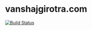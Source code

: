 # vanshajgirotra.com

[![Build Status](https://travis-ci.com/VanshajGirotra/vanshajgirotra.github.io.svg?branch=master)](https://travis-ci.com/VanshajGirotra/vanshajgirotra.github.io)
